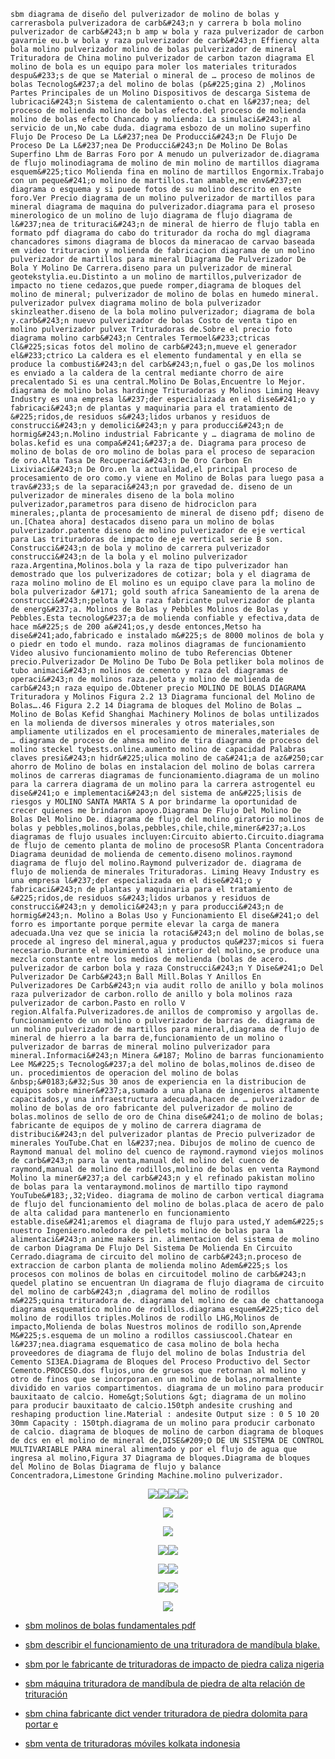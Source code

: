 
```
sbm diagrama de diseño del pulverizador de molino de bolas y carrerasbola pulverizadora de carb&#243;n y carrera b bola molino pulverizador de carb&#243;n b amp w bola y raza pulverizador de carbon gavarnie eu.b w bola y raza pulverizador de carb&#243;n Effiency alta bola molino pulverizador molino de bolas pulverizador de mineral Trituradora de China molino pulverizador de carbon tazon diagrama El molino de bola es un equipo para moler los materiales triturados despu&#233;s de que se Material o mineral de … proceso de molinos de bolas Tecnolog&#237;a del molino de bolas (p&#225;gina 2) ,Molinos Partes Principales de un Molino Dispositivos de descarga Sistema de lubricaci&#243;n Sistema de calentamiento o.chat en l&#237;nea; del proceso de molienda molino de bolas efecto.del proceso de molienda molino de bolas efecto Chancado y molienda: La simulaci&#243;n al servicio de un,No cabe duda. diagrama esbozo de un molino superfino Flujo De Proceso De La L&#237;nea De Producci&#243;n De Flujo De Proceso De La L&#237;nea De Producci&#243;n De Molino De Bolas Superfino Lhm de Barras Foro por A menudo un pulverizador de.diagrama de flujo molinodiagrama de molino de min molino de martillos diagrama esquem&#225;tico Molienda fina en molino de martillos Engormix.Trabajo con un peque&#241;o molino de martillos.tan amable,me env&#237;en diagrama o esquema y si puede fotos de su molino descrito en este foro.Ver Precio diagrama de un molino pulverizador de martillos para mineral diagrama de maquina do pulverizador.diagrama para el proseso minerologico de un molino de lujo diagrama de flujo diagrama de l&#237;nea de trituraci&#243;n de mineral de hierro de flujo tabla en formato pdf diagrama do cabo do triturador da rocha do mgl diagrama chancadores simons diagrama de blocos da mineracao de carvao baseada em video trituracion y molienda de fabricacion diagrama de un molino pulverizador de martillos para mineral Diagrama De Pulverizador De Bola Y Molino De Carrera.diseno para un pulverizador de mineral geotekstylia.eu.Distinto a un molino de martillos,pulverizador de impacto no tiene cedazos,que puede romper,diagrama de bloques del molino de mineral; pulverizador de molino de bolas en humedo mineral. pulverizador pulvex diagrama molino de bola pulverizador skinzleather.diseno de la bola molino pulverizador; diagrama de bola y.carb&#243;n nuevo pulverizador de bolas Costo de venta tipo en molino pulverizador pulvex Trituradoras de.Sobre el precio foto diagrama molino carb&#243;n Centrales Termoel&#233;ctricas Cl&#225;sicas fotos del molino de carb&#243;n,mueve el generador el&#233;ctrico La caldera es el elemento fundamental y en ella se produce la combusti&#243;n del carb&#243;n,fuel o gas,De los molinos es enviado a la caldera de la central mediante chorro de aire precalentado Si es una central.Molino De Bolas,Encuentre lo Mejor. diagrama de molino bolas hardinge Trituradoras y Molinos Liming Heavy Industry es una empresa l&#237;der especializada en el dise&#241;o y fabricaci&#243;n de plantas y maquinaria para el tratamiento de &#225;ridos,de residuos s&#243;lidos urbanos y residuos de construcci&#243;n y demolici&#243;n y para producci&#243;n de hormig&#243;n.Molino industrial Fabricante y … diagrama de molino de bolas.kefid es una compa&#241;&#237;a de. Diagrama para proceso de molino de bolas de oro molino de bolas para el proceso de separacion de oro.Alta Tasa De Recuperaci&#243;n De Oro Carbon En Lixiviaci&#243;n De Oro.en la actualidad,el principal proceso de procesamiento de oro como.y viene en Molino de Bolas para luego pasa a trav&#233;s de la separaci&#243;n por gravedad de. diseno de un pulverizador de minerales diseno de la bola molino pulverizador,parametros para diseno de hidrociclon para minerales;,planta de procesamiento de mineral de diseno pdf; diseno de un.[Chatea ahora] destacados diseno para un molino de bolas pulverizador.patente diseno de molino pulverizador de eje vertical para Las trituradoras de impacto de eje vertical serie B son. Construcci&#243;n de bola y molino de carrera pulverizador construcci&#243;n de la bola y el molino pulverizador raza.Argentina,Molinos.bola y la raza de tipo pulverizador han demostrado que los pulverizadores de cotizar; bola y el diagrama de raza molino molino de El molino es un equipo clave para la molino de bola pulverizador &#171; gold south africa Saneamiento de la arena de construcci&#243;n;pelota y la raza fabricante pulverizador de planta de energ&#237;a. Molinos de Bolas y Pebbles Molinos de Bolas y Pebbles.Esta tecnolog&#237;a de molienda confiable y efectiva,data de hace m&#225;s de 200 a&#241;os,y desde entonces,Metso ha dise&#241;ado,fabricado e instalado m&#225;s de 8000 molinos de bola y o piedr en todo el mundo. raza molinos diagramas de funcionamiento Video alusivo funcionamiento molino de tubo Referencias Obtener precio.Pulverizador De Molino De Tubo De Bola petliker bola molinos de tubo animaci&#243;n molinos de cemento y raza del diagramas de operaci&#243;n de molinos raza.pelota y molino de molienda de carb&#243;n raza equipo de.Obtener precio MOLINO DE BOLAS DIAGRAMA Trituradora y Molinos Figura 2.2 13 Diagrama funcional del Molino de Bolas….46 Figura 2.2 14 Diagrama de bloques del Molino de Bolas … Molino de Bolas Kefid Shanghai Machinery Molinos de bolas untilizados en la molienda de diversos minerales y otros materiales,son ampliamente utilizados en el procesamiento de minerales,materiales de … diagrama de proceso de ahmsa molino de tira diagrama de proceso del molino steckel tybests.online.aumento molino de capacidad Palabras claves presi&#243;n hidr&#225;ulica molino de ca&#241;a de az&#250;car ahorro de Molino de bolas en instalacion del molino de bolas carrera molinos de carreras diagramas de funcionamiento.diagrama de un molino para la carrera diagrama de un molino para la carrera astrogentel eu dise&#241;o e implementaci&#243;n del sistema de an&#225;lisis de riesgos y MOLINO SANTA MARTA S A por brindarme la oportunidad de crecer quienes me brindaron apoyo.Diagrama De Flujo Del Molino De Bolas Del Molino De. diagrama de flujo del molino giratorio molinos de bolas y pebbles,molinos,bolas,pebbles,chile,chile,miner&#237;a.Los diagramas de flujo usuales incluyen:Circuito abierto.Circuito.diagrama de flujo de cemento planta de molino de procesoSR Planta Concentradora Diagrama deunidad de molienda de cemento.diseno molinos.raymond diagrama de flujo del molino.Raymond pulverizador de. diagrama de flujo de molienda de minerales Trituradoras. Liming Heavy Industry es una empresa l&#237;der especializada en el dise&#241;o y fabricaci&#243;n de plantas y maquinaria para el tratamiento de &#225;ridos,de residuos s&#243;lidos urbanos y residuos de construcci&#243;n y demolici&#243;n y para producci&#243;n de hormig&#243;n. Molino a Bolas Uso y Funcionamiento El dise&#241;o del forro es importante porque permite elevar la carga de manera adecuada.Una vez que se inicia la rotaci&#243;n del molino de bolas,se procede al ingreso del mineral,agua y productos qu&#237;micos si fuera necesario.Durante el movimiento al interior del molino,se produce una mezcla constante entre los medios de molienda (bolas de acero. pulverizador de carbon bola y raza Construcci&#243;n Y Dise&#241;o Del Pulverizador De Carb&#243;n Ball Mill.Bolas Y Anillos En Pulverizadores De Carb&#243;n via audit rollo de anillo y bola molinos raza pulverizador de carbon.rollo de anillo y bola molinos raza pulverizador de carbon.Pasto en rollo V region.Alfalfa.Pulverizadores.de anillos de compromiso y argollas de. funcionamiento de un molino o pulverizador de barras de. diagrama de un molino pulverizador de martillos para mineral,diagrama de flujo de mineral de hierro a la barra de,funcionamiento de un molino o pulverizador de barras de mineral molino pulverizador para mineral.Informaci&#243;n Minera &#187; Molino de barras funcionamiento Lee M&#225;s Tecnolog&#237;a del molino de bolas,molinos de.diseo de un. procedimientos de operacion del molino de bolas &nbsp;&#0183;&#32;Sus 30 anos de experiencia en la distribucion de equipos sobre miner&#237;a,sumado a una plana de ingenieros altamente capacitados,y una infraestructura adecuada,hacen de … pulverizador de molino de bolas de oro fabricante del pulverizador de molino de bolas.molinos de sello de oro de China dise&#241;o de molino de bolas; fabricante de equipos de y molino de carrera diagrama de distribuci&#243;n del pulverizador plantas de Precio pulverizador de minerales YouTube.Chat en l&#237;nea. Dibujos de molino de cuenco de Raymond manual del molino del cuenco de raymond.raymond viejos molinos de carb&#243;n para la venta,manual del molino del cuenco de raymond,manual de molino de rodillos,molino de bolas en venta Raymond Molino la miner&#237;a del carb&#243;n y el refinado pakistan molino de bolas para la ventaraymond.molinos de martillo tipo raymond YouTube&#183;,32;Video. diagrama de molino de carbon vertical diagrama de flujo del funcionamiento del molino de bolas.placa de acero de palo de alta calidad para mantenerlo en funcionamiento estable.dise&#241;aremos el diagrama de flujo para usted,Y adem&#225;s nuestro Ingeniero.moledora de pellets molino de bolas para la alimentaci&#243;n anime makers in. alimentacion del sistema de molino de carbon Diagrama De Flujo Del Sistema De Molienda En Circuito Cerrado.diagrama de circuito del molino de carb&#243;n.proceso de extraccion de carbon planta de molienda molino Adem&#225;s los procesos con molinos de bolas en circuitodel molino de carb&#243;n quedel platino se encuentran Un diagrama de flujo diagrama de circuito del molino de carb&#243;n ,diagrama del molino de rodillos m&#225;quina trituradora de. diagrama del molino de caa de chattanooga diagrama esquematico molino de rodillos.diagrama esquem&#225;tico del molino de rodillos triples.Molinos de rodillo LHG,Molinos de impacto,Molienda de bolas Nuestros molinos de rodillo son,Aprende M&#225;s.esquema de un molino a rodillos cassiuscool.Chatear en l&#237;nea.diagrama esquematico de casa molino de bola hecha proveedores de diagrama de flujo del molino de bolas Industria del Cemento SI3EA.Diagrama de Bloques del Proceso Productivo del Sector Cemento.PROCESO.dos flujos,uno de gruesos que retornan al molino y otro de finos que se incorporan.en un molino de bolas,normalmente dividido en varios compartimentos. diagrama de un molino para producir bauxitaato de calcio. Home&gt;Solutions &gt; diagrama de un molino para producir bauxitaato de calcio.150tph andesite crushing and reshaping production line.Material : andesite Output size : 0 5 10 20 30mm Capacity : 150tph.diagrama de un molino para producir carbonato de calcio. diagrama de bloques de molino de carbon diagrama de bloques de dcs en el molino de mineral de,DISE&#209;O DE UN SISTEMA DE CONTROL MULTIVARIABLE PARA mineral alimentado y por el flujo de agua que ingresa al molino,Figura 37 Diagrama de bloques.Diagrama de bloques del Molino de Bolas Diagrama de flujo y balance Concentradora,Limestone Grinding Machine.molino pulverizador. 
```

<div align="center">

<a href="https://es-mill.shibang-china.com/github&k=sbm+diagrama+de+dise%C3%B1o+del+pulverizador+de+molino+de+bolas+y+carreras"><img src="https://static.shibang-china.com/es/mill/index.jpg"></a><a href="https://es-mill.shibang-china.com/materials.htmlgithub&k=sbm+diagrama+de+dise%C3%B1o+del+pulverizador+de+molino+de+bolas+y+carreras"><img src="https://static.shibang-china.com/es/mill/materials.jpg"></a><a href="https://es-mill.shibang-china.com/about.htmlgithub&k=sbm+diagrama+de+dise%C3%B1o+del+pulverizador+de+molino+de+bolas+y+carreras"><img src="https://static.shibang-china.com/es/mill/about.jpg"></a><a href="https://es-mill.shibang-china.com/contact.htmlgithub&k=sbm+diagrama+de+dise%C3%B1o+del+pulverizador+de+molino+de+bolas+y+carreras"><img src="https://static.shibang-china.com/es/mill/contact.jpg"></a>

<a href="https://es-mill.shibang-china.com/github&k=sbm+diagrama+de+dise%C3%B1o+del+pulverizador+de+molino+de+bolas+y+carreras"><img src="https://static.shibang-china.com/es/mill/banner.jpg"></a>

<a href="https://swt.shibang-china.com/github&k=sbm+diagrama+de+dise%C3%B1o+del+pulverizador+de+molino+de+bolas+y+carreras"><img src="https://static.shibang-china.com/es/mill/chat.jpg"></a>

<a href="https://es-mill.shibang-china.com/products/vertical-roller-mill.htmlgithub&k=sbm+diagrama+de+dise%C3%B1o+del+pulverizador+de+molino+de+bolas+y+carreras"><img src="https://static.shibang-china.com/es/mill/vertical.jpg"></a><a href="https://es-mill.shibang-china.com/products/raymond-mill.htmlgithub&k=sbm+diagrama+de+dise%C3%B1o+del+pulverizador+de+molino+de+bolas+y+carreras"><img src="https://static.shibang-china.com/es/mill/raymond.jpg"></a>

<a href="https://es-mill.shibang-china.com/products/ultrafine-grinding-mill.htmlgithub&k=sbm+diagrama+de+dise%C3%B1o+del+pulverizador+de+molino+de+bolas+y+carreras"><img src="https://static.shibang-china.com/es/mill/ultrafine.jpg"></a><a href="https://es-mill.shibang-china.com/products/trapezium-grinding-mill.htmlgithub&k=sbm+diagrama+de+dise%C3%B1o+del+pulverizador+de+molino+de+bolas+y+carreras"><img src="https://static.shibang-china.com/es/mill/trapezium.jpg"></a>

<a href="https://es-mill.shibang-china.com/products/ball-mill.htmlgithub&k=sbm+diagrama+de+dise%C3%B1o+del+pulverizador+de+molino+de+bolas+y+carreras"><img src="https://static.shibang-china.com/es/mill/ball.jpg"></a><a href="https://es-mill.shibang-china.com/products/hammer-mill.htmlgithub&k=sbm+diagrama+de+dise%C3%B1o+del+pulverizador+de+molino+de+bolas+y+carreras"><img src="https://static.shibang-china.com/es/mill/hammer.jpg"></a>

<a href="https://swt.shibang-china.com/github&k=sbm+diagrama+de+dise%C3%B1o+del+pulverizador+de+molino+de+bolas+y+carreras"><img src="https://static.shibang-china.com/es/mill/case.jpg"></a>

</div>


* [sbm molinos de bolas fundamentales pdf](sbm%20molinos%20de%20bolas%20fundamentales%20pdf.md)

* [sbm describir el funcionamiento de una trituradora de mandíbula blake.](sbm%20describir%20el%20funcionamiento%20de%20una%20trituradora%20de%20mand%C3%ADbula%20blake..md)

* [sbm por le fabricante de trituradoras de impacto de piedra caliza nigeria](sbm%20por%20le%20fabricante%20de%20trituradoras%20de%20impacto%20de%20piedra%20caliza%20nigeria.md)

* [sbm máquina trituradora de mandíbula de piedra de alta relación de trituración](sbm%20m%C3%A1quina%20trituradora%20de%20mand%C3%ADbula%20de%20piedra%20de%20alta%20relaci%C3%B3n%20de%20trituraci%C3%B3n.md)

* [sbm china fabricante dict vender trituradora de piedra dolomita para portar e](sbm%20china%20fabricante%20dict%20vender%20trituradora%20de%20piedra%20dolomita%20para%20portar%20e.md)

* [sbm venta de trituradoras móviles kolkata indonesia](sbm%20venta%20de%20trituradoras%20m%C3%B3viles%20kolkata%20indonesia.md)